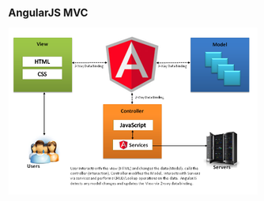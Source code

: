 ##  AngularJS MVC

![alt resources/angularjs/angularjs-mvc.png](resources/angularjs/angularjs-mvc.png) 
<!-- .element: class="medium" -->
